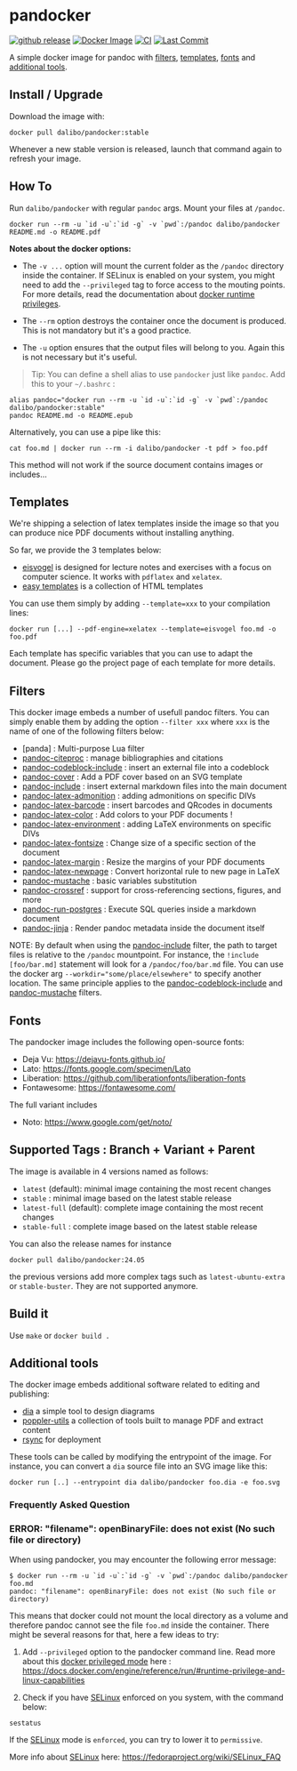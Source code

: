 # pandocker

[![github
release](https://img.shields.io/github/release/dalibo/pandocker.svg?label=current+release)](https://github.com/dalibo/pandocker/releases)
[![Docker Image](https://img.shields.io/docker/automated/dalibo/pandocker.svg)](https://hub.docker.com/r/dalibo/pandocker)
[![CI](https://github.com/dalibo/pandocker/actions/workflows/ubuntu.yml/badge.svg?branch=latest)](https://github.com/dalibo/pandocker/actions/workflows/ubuuntuOA.yml)
[![Last Commit](https://img.shields.io/github/last-commit/dalibo/pandocker.svg)](https://github.com/dalibo/pandocker/branches)

A simple docker image for pandoc with [filters], [templates], [fonts] and
[additional tools].

[filters]: #filters
[templates]: #templates
[fonts]: #fonts
[additional tools]: #additional_tools

## Install / Upgrade

Download the image with:

```console
docker pull dalibo/pandocker:stable
```

Whenever a new stable version is released, launch that command again to refresh
your image.

## How To

Run `dalibo/pandocker`  with regular `pandoc` args. Mount your files at `/pandoc`.

```console
docker run --rm -u `id -u`:`id -g` -v `pwd`:/pandoc dalibo/pandocker README.md -o README.pdf
```

**Notes about the docker options:**

* The `-v ...` option will mount the current folder as the `/pandoc` directory
  inside the container. If SELinux is enabled on your system, you might need to
  add the `--privileged` tag to force access to the mouting points. For more
  details, read the documentation about [docker runtime privileges].

[docker runtime privileges]: https://docs.docker.com/engine/reference/run/#runtime-privilege-and-linux-capabilities

* The `--rm` option destroys the container once the document is produced.
  This is not mandatory but it's a good practice.

* The `-u` option ensures that the output files will belong to you.
  Again this is not necessary but it's useful.

> Tip: You can define a shell alias to use `pandocker` just like `pandoc`.
> Add this to your `~/.bashrc` :

```console
alias pandoc="docker run --rm -u `id -u`:`id -g` -v `pwd`:/pandoc dalibo/pandocker:stable"
pandoc README.md -o README.epub
```

Alternatively, you can use a pipe like this:

```console
cat foo.md | docker run --rm -i dalibo/pandocker -t pdf > foo.pdf
```

This method will not work if the source document contains images or includes...

## Templates

We're shipping a selection of latex templates inside the image so that you
can produce nice PDF documents without installing anything.

So far, we provide the 3 templates below:

* [eisvogel] is designed for lecture notes and exercises with a focus on computer
  science. It works with `pdflatex` and `xelatex`.
* [easy templates] is a collection of HTML templates


You can use them simply by adding `--template=xxx` to your compilation
lines:

``` console
docker run [...] --pdf-engine=xelatex --template=eisvogel foo.md -o foo.pdf
```

Each template has specific variables that you can use to adapt the document.
Please go the project page of each template for more details.

[eisvogel]: https://github.com/Wandmalfarbe/pandoc-latex-template
[easy templates]: https://github.com/ryangrose/easy-pandoc-templates

## Filters

This docker image embeds a number of usefull pandoc filters. You can simply
enable them by adding the option `--filter xxx` where `xxx` is the name of
one of the following filters below:

* [panda] : Multi-purpose Lua filter
* [pandoc-citeproc] : manage bibliographies and citations
* [pandoc-codeblock-include] : insert an external file into a codeblock
* [pandoc-cover] : Add a PDF cover based on an SVG template
* [pandoc-include] : insert external markdown files into the main document
* [pandoc-latex-admonition] : adding admonitions on specific DIVs
* [pandoc-latex-barcode] : insert barcodes and QRcodes in documents
* [pandoc-latex-color] : Add colors to your PDF documents !
* [pandoc-latex-environment] : adding LaTeX environments on specific DIVs
* [pandoc-latex-fontsize] : Change size of a specific section of the document
* [pandoc-latex-margin] : Resize the margins of your PDF documents
* [pandoc-latex-newpage] : Convert horizontal rule to new page in LaTeX
* [pandoc-mustache] : basic variables substitution
* [pandoc-crossref] : support for cross-referencing sections, figures, and more
* [pandoc-run-postgres] : Execute SQL queries inside a markdown document
* [pandoc-jinja] : Render pandoc metadata inside the document itself

NOTE: By default when using the [pandoc-include] filter, the path to target
files is relative to the `/pandoc` mountpoint. For instance,
the `!include [foo/bar.md]` statement will look for a `/pandoc/foo/bar.md` file.
You can use the docker arg `--workdir="some/place/elsewhere"` to specify
another location. The same principle applies to the [pandoc-codeblock-include]
and [pandoc-mustache] filters.

[pando]: https://github.com/CDSoft/panda
[pandoc-cover]: https://github.com/daamien/pandoc-cover
[pandoc-citeproc]: https://pandoc.org/demo/example19/Extension-citations.html
[pandoc-codeblock-include]: https://github.com/chdemko/pandoc-codeblock-include
[pandoc-include]: https://github.com/DCsunset/pandoc-include
[pandoc-latex-admonition]: https://github.com/chdemko/pandoc-latex-admonition
[pandoc-latex-barcode]: https://github.com/daamien/pandoc-latex-barcode
[pandoc-latex-color]: https://github.com/chdemko/pandoc-latex-color
[pandoc-latex-environment]: https://github.com/chdemko/pandoc-latex-environment
[pandoc-latex-fontsize]: https://github.com/chdemko/pandoc-latex-fonsize
[pandoc-latex-margin]: https://github.com/chdemko/pandoc-latex-margin
[pandoc-latex-newpage]: https://github.com/chdemko/pandoc-latex-newpage
[pandoc-mustache]: https://github.com/michaelstepner/pandoc-mustache

[pandoc-crossref]: https://github.com/lierdakil/pandoc-crossref
[pandoc-run-postgres]: https://github.com/daamien/pandoc-run-postgres
[pandoc-jinja]: https://github.com/daamien/pandoc-jinja

## Fonts

The pandocker image includes the following open-source fonts:

* Deja Vu: <https://dejavu-fonts.github.io/>
* Lato: <https://fonts.google.com/specimen/Lato>
* Liberation: <https://github.com/liberationfonts/liberation-fonts>
* Fontawesome: <https://fontawesome.com/>

The full variant includes

* Noto: <https://www.google.com/get/noto/>

## Supported Tags : Branch + Variant + Parent

The image is available in 4 versions named as follows:

* `latest` (default): minimal image containing the most recent changes
* `stable` : minimal image based on the latest stable release
* `latest-full` (default): complete image containing the most recent changes
* `stable-full` : complete image based on the latest stable release

You can also the release names for instance

`docker pull dalibo/pandocker:24.05`

the previous versions add more complex tags such as `latest-ubuntu-extra` 
or `stable-buster`. They are not supported anymore.

## Build it

Use `make` or `docker build .`

## Additional tools

The docker image embeds additional software related to editing and publishing:

* [dia] a simple tool to design diagrams
* [poppler-utils] a collection of tools built to manage PDF and extract content
* [rsync] for deployment

[dia]: http://dia-installer.de/
[poppler-utils]: https://en.wikipedia.org/wiki/Poppler_(software)#poppler-utils
[rsync]: https://rsync.samba.org/documentation.html

These tools can be called by modifying the entrypoint of the image. For instance,
you can convert a `dia` source file into an SVG image like this:

``` console
docker run [..] --entrypoint dia dalibo/pandocker foo.dia -e foo.svg
```

### Frequently Asked Question

### ERROR: "filename": openBinaryFile: does not exist (No such file or directory)

When using pandocker, you may encounter the following error message:

```
$ docker run --rm -u `id -u`:`id -g` -v `pwd`:/pandoc dalibo/pandocker foo.md
pandoc: "filename": openBinaryFile: does not exist (No such file or directory)
```

This means that docker could not mount the local directory as a volume and
therefore pandoc cannot see the file `foo.md` inside the container. There might
be several reasons for that, here a few ideas to try:

1. Add `--privileged` option to the pandocker command line. Read more about
   this [docker privileged mode] here :
   <https://docs.docker.com/engine/reference/run/#runtime-privilege-and-linux-capabilities>

2. Check if you have [SELinux] enforced on you system, with the command below:

```console
sestatus
```

If the [SELinux] mode is `enforced`, you can try to lower it to `permissive`.

More info about [SELinux] here: <https://fedoraproject.org/wiki/SELinux_FAQ>

[SELinux]: https://fedoraproject.org/wiki/SELinux_FAQ
[docker privileged mode]: https://docs.docker.com/engine/reference/run/#runtime-privilege-and-linux-capabilities
